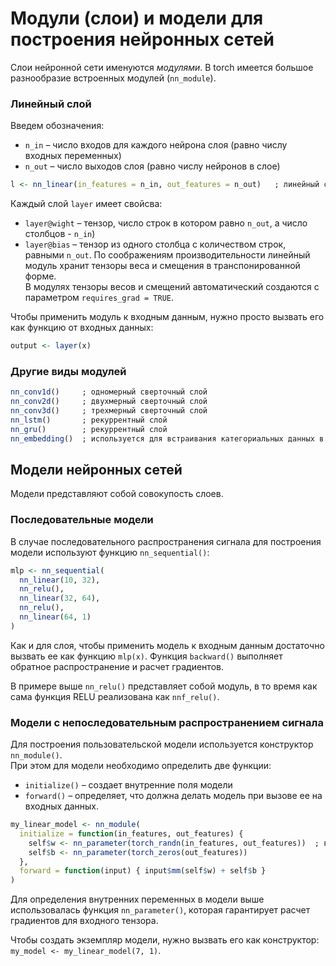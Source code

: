 # Модули (слои) и модели для построения нейронных сетей
Слои нейронной сети именуются *модулями*. В torch имеется большое разнообразие встроенных модулей (`nn_module`).

### Линейный слой
Введем обозначения:
* `n_in` – число входов для каждого нейрона слоя (равно числу входных переменных)
* `n_out` – число выходов слоя (равно числу нейронов в слое)
```r
l <- nn_linear(in_features = n_in, out_features = n_out)   ; линейный слой из n_out нейронов с чилом входов n_in

```
Каждый слой `layer` имеет свойсва:
* `layer@wight` – тензор, число строк в котором равно `n_out`, а число столбцов - `n_in`)
* `layer@bias` – тензор из одного столбца с количеством строк, равными `n_out`.
По соображениям производительности линейный модуль хранит тензоры веса и смещения в транспонированной форме.  
В модулях тензоры весов и смещений автоматический создаются с параметром `requires_grad = TRUE`.

Чтобы применить модуль к входным данным, нужно просто вызвать его как функцию от входных данных:
```r
output <- layer(x)
```

### Другие виды модулей
```r
nn_conv1d()     ; одномерный сверточный слой
nn_conv2d()     ; двухмерный сверточный слой
nn_conv3d()     ; трехмерный сверточный слой
nn_lstm()       ; рекуррентный слой
nn_gru()        ; рекуррентный слой
nn_embedding()  ; используется для встраивания категориальных данных в многомерное пространство
```

## Модели нейронных сетей
Модели представляют собой совокупость слоев.

### Последовательные модели
В случае последовательного распространения сигнала для построения модели используют функцию `nn_sequential()`:
```r
mlp <- nn_sequential(
  nn_linear(10, 32),
  nn_relu(),
  nn_linear(32, 64),
  nn_relu(),
  nn_linear(64, 1)
)
```
Как и для слоя, чтобы применить модель к входным данным достаточно вызвать ее как функцию `mlp(x)`. Функция `backward()` выполняет обратное распространение и расчет градиентов.

В примере выше `nn_relu()` представляет собой модуль, в то время как сама функция RELU реализована как `nnf_relu()`.

### Модели с непоследовательным распространением сигнала
Для построения пользовательской модели используется конструктор `nn_module()`.  
При этом для модели необходимо определить две функции:
* `initialize()` – создает внутренние поля модели
* `forward()` – определяет, что должна делать модель при вызове ее на входных данных.
```r
my_linear_model <- nn_module(
  initialize = function(in_features, out_features) {
    self$w <- nn_parameter(torch_randn(in_features, out_features))  ; входной тензор 
    self$b <- nn_parameter(torch_zeros(out_features))
  },
  forward = function(input) { input$mm(self$w) + self$b }
)
```
Для определения внутренних переменных в модели выше использовалась функция `nn_parameter()`, которая гарантирует расчет градиентов для входного тензора.

Чтобы создать экземпляр модели, нужно вызвать его как конструктор: `my_model <- my_linear_model(7, 1)`.
